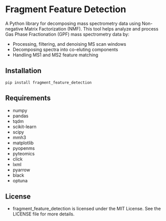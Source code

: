 # Fragment Feature Detection

A Python library for decomposing mass spectrometry data using Non-negative Matrix Factorization (NMF). This tool helps analyze and process Gas Phase Fractionation (GPF) mass spectrometry data by:

- Processing, filtering, and denoising MS scan windows
- Decomposing spectra into co-eluting components
- Handling MS1 and MS2 feature matching


## Installation
```pip install fragment_feature_detection```

## Requirements

- numpy
- pandas
- tqdm
- scikit-learn
- scipy
- mmh3
- matplotlib
- pyopenms
- pyteomics
- click
- lxml
- pyarrow
- black
- optuna

## License
- fragment_feature_detection is licensed under the MIT License. See the LICENSE file for more details.

